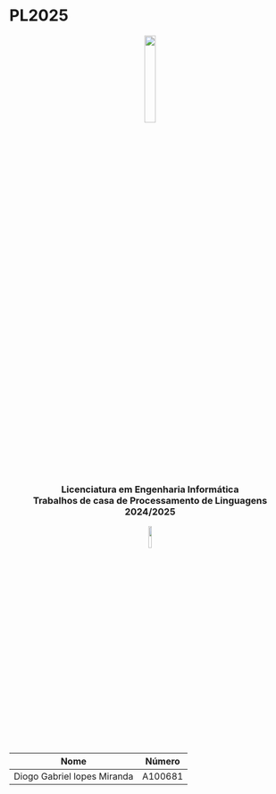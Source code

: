 # PL2025
<p align="center">
  <img src='https://upload.wikimedia.org/wikipedia/commons/9/93/EEUMLOGO.png' width="20%" />
</p>

<h3 align="center">Licenciatura em Engenharia Informática <br> Trabalhos de casa de Processamento de Linguagens <br> 2024/2025 </h3>

<p align="center">
<img src="./Photo.png" width="10%" />
</p>

<div align="center">

| Nome                           |  Número |
|--------------------------------|---------|
| Diogo Gabriel lopes Miranda | A100681 |

</div>
